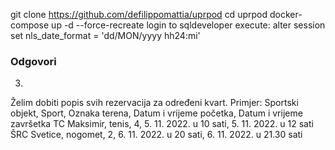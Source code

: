 git clone https://github.com/defilippomattia/uprpod
cd uprpod docker-compose up -d --force-recreate
login to sqldeveloper
execute: alter session set nls_date_format = 'dd/MON/yyyy hh24:mi'

### Odgovori

3. 
Želim dobiti popis svih rezervacija za određeni kvart.
Primjer:
Sportski objekt, Sport, Oznaka terena, Datum i vrijeme početka, Datum i vrijeme
završetka
TC Maksimir, tenis, 4, 5. 11. 2022. u 10 sati, 5. 11. 2022. u 12 sati
ŠRC Svetice, nogomet, 2, 6. 11. 2022. u 20 sati, 6. 11. 2022. u 21.30 sati 


